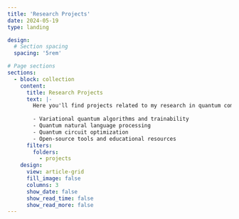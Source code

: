 ```yaml
---
title: 'Research Projects'
date: 2024-05-19
type: landing

design:
  # Section spacing
  spacing: '5rem'

# Page sections
sections:
  - block: collection
    content:
      title: Research Projects
      text: |-
        Here you'll find projects related to my research in quantum computing, machine learning, and quantum algorithms. This includes implementations, experiments, and explorations in:
        
        - Variational quantum algorithms and trainability
        - Quantum natural language processing
        - Quantum circuit optimization
        - Open-source tools and educational resources
      filters:
        folders:
          - projects
    design:
      view: article-grid
      fill_image: false
      columns: 3
      show_date: false
      show_read_time: false
      show_read_more: false
---
```

